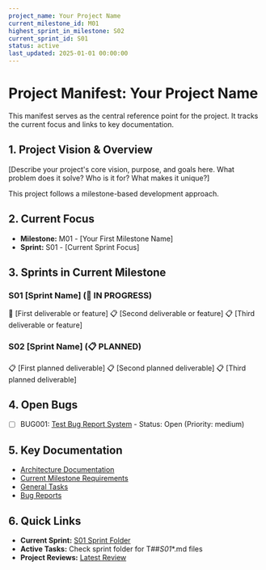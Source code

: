 ```yaml
---
project_name: Your Project Name
current_milestone_id: M01
highest_sprint_in_milestone: S02
current_sprint_id: S01
status: active
last_updated: 2025-01-01 00:00:00
---
```


# Project Manifest: Your Project Name

This manifest serves as the central reference point for the project. It tracks the current focus and links to key documentation.

## 1. Project Vision & Overview

[Describe your project's core vision, purpose, and goals here. What problem does it solve? Who is it for? What makes it unique?]

This project follows a milestone-based development approach.

## 2. Current Focus

- **Milestone:** M01 - [Your First Milestone Name]
- **Sprint:** S01 - [Current Sprint Focus]

## 3. Sprints in Current Milestone

### S01 [Sprint Name] (🚧 IN PROGRESS)

🚧 [First deliverable or feature]
📋 [Second deliverable or feature]
📋 [Third deliverable or feature]

### S02 [Sprint Name] (📋 PLANNED)

📋 [First planned deliverable]
📋 [Second planned deliverable]
📋 [Third planned deliverable]

## 4. Open Bugs

- [ ] BUG001: [Test Bug Report System](06_BUGS/BUG001_Test_Bug_Report_System.md) - Status: Open (Priority: medium)

## 5. Key Documentation

- [Architecture Documentation](./01_PROJECT_DOCS/ARCHITECTURE.md)
- [Current Milestone Requirements](./02_REQUIREMENTS/M01_[Milestone_Name]/)
- [General Tasks](./04_GENERAL_TASKS/)
- [Bug Reports](./06_BUGS/)

## 6. Quick Links

- **Current Sprint:** [S01 Sprint Folder](./03_SPRINTS/S01_M01_[Sprint_Name]/)
- **Active Tasks:** Check sprint folder for T##_S01_*.md files
- **Project Reviews:** [Latest Review](./10_STATE_OF_PROJECT/)
